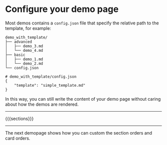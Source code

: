 # Configure your demo page

Most demos contains a `config.json` file that specify the relative path to the template, for example:

```text
demo_with_template/
├── advanced
│   ├── demo_3.md
│   └── demo_4.md
├── basic
│   ├── demo_1.md
│   └── demo_2.md
└── config.json
```

```text
# demo_with_template/config.json
{
    "template": "simple_template.md"
}
```

In this way, you can still write the content of your demo page without caring about how the demos are rendered.

---

{{{sections}}}

---

The next demopage shows how you can custom the section orders and card orders.
